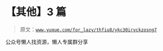 # 【其他】3 篇

> 原文：[`www.yuque.com/for_lazy/thfiu8/ykc30irvckzosng7`](https://www.yuque.com/for_lazy/thfiu8/ykc30irvckzosng7)



公众号懒人找资源，懒人专属群分享